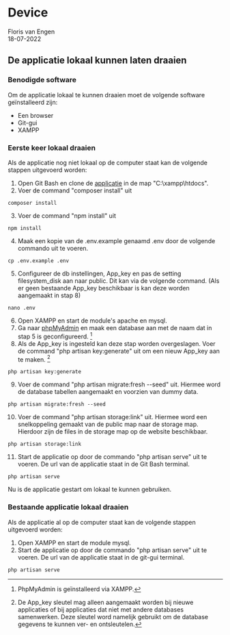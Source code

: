 # Device

Floris van Engen <br/>
18-07-2022

## De applicatie lokaal kunnen laten draaien

### Benodigde software

Om de applicatie lokaal te kunnen draaien moet de volgende software geïnstalleerd zijn:

- Een browser
- Git-gui
- XAMPP

### Eerste keer lokaal draaien

Als de applicatie nog niet lokaal op de computer staat kan de volgende stappen uitgevoerd worden:

1. Open Git Bash en clone de [applicatie](https://github.com/FlorisvanEngen/device) in de map "C:\xampp\htdocs".
2. Voer de command "composer install" uit

```text
composer install
```

3. Voer de command "npm install" uit

```text
npm install
```

4. Maak een kopie van de .env.example genaamd .env door de volgende commando uit te voeren.

```text
cp .env.example .env
```

5. Configureer de db instellingen, App_key en pas de setting filesystem_disk aan naar public. Dit kan via de volgende
   command. (Als er geen bestaande App_key beschikbaar is kan deze worden aangemaakt in stap 8)

```text
nano .env
```

6. Open XAMPP en start de module's apache en mysql.
7. Ga naar [phpMyAdmin](http://localhost/phpmyadmin/index.php) en maak een database aan met de naam dat in stap 5 is
   geconfigureerd. [^1]
8. Als de App_key is ingesteld kan deze stap worden overgeslagen. Voer de command "php artisan key:generate" uit om een
   nieuw App_key aan te maken. [^2]

```text
php artisan key:generate
```

9. Voer de command "php artisan migrate:fresh --seed" uit. Hiermee word de database tabellen aangemaakt en voorzien van
   dummy data.

```text
php artisan migrate:fresh --seed
```

10. Voer de command "php artisan storage:link" uit. Hiermee word een snelkoppeling gemaakt van de public map naar de
    storage map. Hierdoor zijn de files in de storage map op de website beschikbaar.

```text
php artisan storage:link
```

11. Start de applicatie op door de commando "php artisan serve" uit te voeren. De url van de applicatie staat in de
    Git Bash terminal.

```text
php artisan serve
```

Nu is de applicatie gestart om lokaal te kunnen gebruiken.

### Bestaande applicatie lokaal draaien

Als de applicatie al op de computer staat kan de volgende stappen uitgevoerd worden:

1. Open XAMPP en start de module mysql.
2. Start de applicatie op door de commando "php artisan serve" uit te voeren. De url van de applicatie staat in de
   git-gui terminal.

```text
php artisan serve
```

[^1]: PhpMyAdmin is geïnstalleerd via XAMPP.

[^2]: De App_key sleutel mag alleen aangemaakt worden bij nieuwe applicaties of bij applicaties dat niet met andere
databases samenwerken. Deze sleutel word namelijk gebruikt om de database gegevens te kunnen ver- en ontsleutelen.
